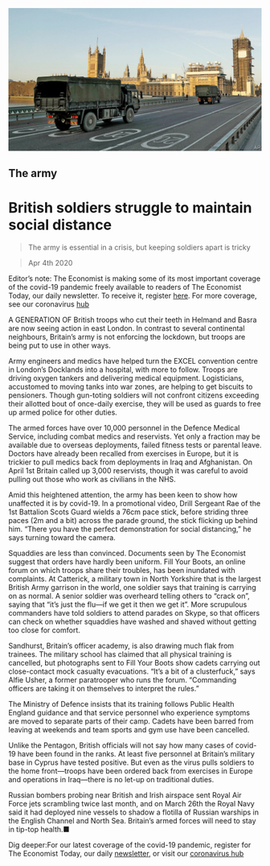![](./images/20200404_BRP503.jpg)

## The army

# British soldiers struggle to maintain social distance

> The army is essential in a crisis, but keeping soldiers apart is tricky

> Apr 4th 2020

Editor’s note: The Economist is making some of its most important coverage of the covid-19 pandemic freely available to readers of The Economist Today, our daily newsletter. To receive it, register [here](https://www.economist.com//newslettersignup). For more coverage, see our coronavirus [hub](https://www.economist.com//coronavirus)

A GENERATION OF British troops who cut their teeth in Helmand and Basra are now seeing action in east London. In contrast to several continental neighbours, Britain’s army is not enforcing the lockdown, but troops are being put to use in other ways.

Army engineers and medics have helped turn the EXCEL convention centre in London’s Docklands into a hospital, with more to follow. Troops are driving oxygen tankers and delivering medical equipment. Logisticians, accustomed to moving tanks into war zones, are helping to get biscuits to pensioners. Though gun-toting soldiers will not confront citizens exceeding their allotted bout of once-daily exercise, they will be used as guards to free up armed police for other duties.

The armed forces have over 10,000 personnel in the Defence Medical Service, including combat medics and reservists. Yet only a fraction may be available due to overseas deployments, failed fitness tests or parental leave. Doctors have already been recalled from exercises in Europe, but it is trickier to pull medics back from deployments in Iraq and Afghanistan. On April 1st Britain called up 3,000 reservists, though it was careful to avoid pulling out those who work as civilians in the NHS.

Amid this heightened attention, the army has been keen to show how unaffected it is by covid-19. In a promotional video, Drill Sergeant Rae of the 1st Battalion Scots Guard wields a 76cm pace stick, before striding three paces (2m and a bit) across the parade ground, the stick flicking up behind him. “There you have the perfect demonstration for social distancing,” he says turning toward the camera.

Squaddies are less than convinced. Documents seen by The Economist suggest that orders have hardly been uniform. Fill Your Boots, an online forum on which troops share their troubles, has been inundated with complaints. At Catterick, a military town in North Yorkshire that is the largest British Army garrison in the world, one soldier says that training is carrying on as normal. A senior soldier was overheard telling others to “crack on”, saying that “it’s just the flu—if we get it then we get it”. More scrupulous commanders have told soldiers to attend parades on Skype, so that officers can check on whether squaddies have washed and shaved without getting too close for comfort.

Sandhurst, Britain’s officer academy, is also drawing much flak from trainees. The military school has claimed that all physical training is cancelled, but photographs sent to Fill Your Boots show cadets carrying out close-contact mock casualty evacuations. “It’s a bit of a clusterfuck,” says Alfie Usher, a former paratrooper who runs the forum. “Commanding officers are taking it on themselves to interpret the rules.”

The Ministry of Defence insists that its training follows Public Health England guidance and that service personnel who experience symptoms are moved to separate parts of their camp. Cadets have been barred from leaving at weekends and team sports and gym use have been cancelled.

Unlike the Pentagon, British officials will not say how many cases of covid-19 have been found in the ranks. At least five personnel at Britain’s military base in Cyprus have tested positive. But even as the virus pulls soldiers to the home front—troops have been ordered back from exercises in Europe and operations in Iraq—there is no let-up on traditional duties.

Russian bombers probing near British and Irish airspace sent Royal Air Force jets scrambling twice last month, and on March 26th the Royal Navy said it had deployed nine vessels to shadow a flotilla of Russian warships in the English Channel and North Sea. Britain’s armed forces will need to stay in tip-top health.■

Dig deeper:For our latest coverage of the covid-19 pandemic, register for The Economist Today, our daily [newsletter](https://www.economist.com//newslettersignup), or visit our [coronavirus hub](https://www.economist.com//coronavirus)
